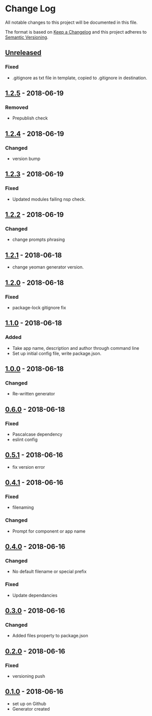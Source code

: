 # Change Log
All notable changes to this project will be documented in this file.

The format is based on [Keep a Changelog](http://keepachangelog.com/)
and this project adheres to [Semantic Versioning](http://semver.org/).

## [Unreleased][]
### Fixed
- .gitignore as txt file in template, copied to .gitignore in destination.

## [1.2.5][] - 2018-06-19
### Removed
- Prepublish check

## [1.2.4][] - 2018-06-19
### Changed
- version bump

## [1.2.3][] - 2018-06-19
### Fixed
- Updated modules failing nsp check.

## [1.2.2][] - 2018-06-19
### Changed
- change prompts phrasing

## [1.2.1][] - 2018-06-18
- change yeoman generator version.

## [1.2.0][] - 2018-06-18
### Fixed
- package-lock gitignore fix

## [1.1.0][] - 2018-06-18
### Added
- Take app name, description and author through command line
- Set up initial config file, write package.json.  

## [1.0.0][] - 2018-06-18
### Changed
- Re-written generator

## [0.6.0][] - 2018-06-18
### Fixed
- Pascalcase dependency
- eslint config

## [0.5.1][] - 2018-06-16
- fix version error

## [0.4.1][] - 2018-06-16
### Fixed
- filenaming

### Changed
- Prompt for component or app name

## [0.4.0][] - 2018-06-16
### Changed
- No default filename or special prefix

### Fixed
- Update dependancies

## [0.3.0][] - 2018-06-16
### Changed
- Added files property to package.json

## [0.2.0][] - 2018-06-16
### Fixed
- versioning push

## [0.1.0][] - 2018-06-16
- set up on Github
- Generator created


[Unreleased]: https://github.com/tomdaniels/generator-react-boilerplate/compare/v1.2.5...HEAD
[1.2.5]: https://github.com/tomdaniels/generator-react-boilerplate/compare/v1.2.4...v1.2.5
[1.2.4]: https://github.com/tomdaniels/generator-react-boilerplate/compare/v1.2.3...v1.2.4
[1.2.3]: https://github.com/tomdaniels/generator-react-boilerplate/compare/v1.2.3...v1.2.3
[1.2.3]: https://github.com/tomdaniels/generator-react-boilerplate/compare/v1.2.2...v1.2.3
[1.2.2]: https://github.com/tomdaniels/generator-react-boilerplate/compare/v1.2.1...v1.2.2
[1.2.1]: https://github.com/tomdaniels/generator-react-boilerplate/compare/v1.2.1...v1.2.1
[1.2.1]: https://github.com/tomdaniels/generator-react-boilerplate/compare/v1.2.0...v1.2.1
[1.2.0]: https://github.com/tomdaniels/generator-react-boilerplate/compare/v1.1.0...v1.2.0
[1.1.0]: https://github.com/tomdaniels/generator-react-boilerplate/compare/v1.0.0...v1.1.0
[1.0.0]: https://github.com/tomdaniels/generator-react-boilerplate/compare/v0.6.0...v1.0.0
[0.6.0]: https://github.com/tomdaniels/generator-react-boilerplate/compare/v0.5.1...v0.6.0
[0.5.1]: https://github.com/tomdaniels/generator-react-boilerplate/compare/v0.5.0...v0.5.1
[0.5.0]: https://github.com/tomdaniels/generator-react-boilerplate/compare/v0.4.1...v0.5.0
[0.4.1]: https://github.com/tomdaniels/generator-react-boilerplate/compare/v0.4.0...v0.4.1
[0.4.0]: https://github.com/tomdaniels/generator-react-boilerplate/compare/v0.3.0...v0.4.0
[0.3.0]: https://github.com/tomdaniels/generator-react-boilerplate/compare/v0.2.0...v0.3.0
[0.2.0]: https://github.com/tomdaniels/generator-react-boilerplate/compare/v0.1.0...v0.2.0
[0.1.0]: https://github.com/tomdaniels/generator-react-boilerplate/tree/v0.1.0
